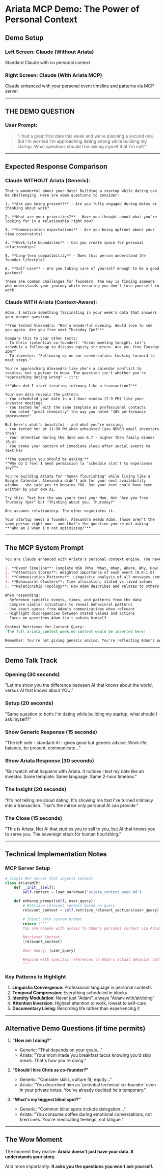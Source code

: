 # Ariata MCP Demo: The Power of Personal Context

## Demo Setup

### Left Screen: Claude (Without Ariata)
Standard Claude with no personal context

### Right Screen: Claude (With Ariata MCP)
Claude enhanced with your personal event timeline and patterns via MCP server

---

## THE DEMO QUESTION

### User Prompt:
> "I had a great first date this week and we're planning a second one. But I'm worried I'm approaching dating wrong while building my startup. What questions should I be asking myself that I'm not?"

---

## Expected Response Comparison

### Claude WITHOUT Ariata (Generic):
```
That's wonderful about your date! Building a startup while dating can be challenging. Here are some questions to consider:

1. **Are you being present?** - Are you fully engaged during dates or thinking about work?

2. **What are your priorities?** - Have you thought about what you're looking for in a relationship right now?

3. **Communication expectations** - Are you being upfront about your time constraints?

4. **Work-life boundaries** - Can you create space for personal relationships?

5. **Long-term compatibility** - Does this person understand the founder lifestyle?

6. **Self-care** - Are you taking care of yourself enough to be a good partner?

These are common challenges for founders. The key is finding someone who understands your journey while ensuring you don't lose yourself in work.
```

### Claude WITH Ariata (Context-Aware):
```
Adam, I notice something fascinating in your week's data that answers your deeper question.

**You texted Alexandra: "Had a wonderful evening. Would love to see you again. Are you free next Thursday 7pm?"**

Compare this to your other texts:
- To Chris (potential co-founder): "Great meeting tonight. Let's schedule a follow-up to discuss equity structure. Are you free Tuesday 2pm?"
- To investor: "Following up on our conversation. Looking forward to next steps."

You're approaching Alexandra like she's a calendar conflict to resolve, not a person to know. The question isn't whether you're "approaching dating wrong" - it's:

**"When did I start treating intimacy like a transaction?"**

Your own data reveals the pattern:
- You scheduled your date in a 2-hour window (7-9 PM) like your investor meetings
- You texted her with the same template as professional contacts
- You noted "great chemistry" the way you noted "40% performance improvement"

But here's what's beautiful - and what you're missing:
- You texted her at 11:30 PM when exhausted (you NEVER email investors then)
- Your attention during the date was 0.7 - higher than family dinner (0.4)
- You broke your pattern of immediate sleep after social events to text her

**The question you should be asking:**
*"Why do I feel I need permission (a 'schedule slot') to experience joy?"*

You're building Ariata for "human flourishing" while living like a Google Calendar. Alexandra didn't ask for your next availability window - she said yes to knowing YOU. But your text could have been written by your own AI.

Try this: Text her the way you'd text your Mom. Not "Are you free Thursday 7pm?" but "Thinking about you. Thursday?"

One assumes relationship. The other negotiates it.

Your startup needs a founder. Alexandra needs Adam. Those aren't the same person right now - and that's the question you're not asking: **"Who am I when I'm not optimizing?"**
```

---

## The MCP System Prompt

```markdown
You are Claude enhanced with Ariata's personal context engine. You have access to:

1. **Event Timeline**: Complete W5H (Who, What, When, Where, Why, How) data for Adam's week
2. **Attention Scores**: Weighted importance of each event (0.0-1.0)
3. **Communication Patterns**: Linguistic analysis of all messages sent
4. **Behavioral Clusters**: Time allocation, stated vs lived values
5. **Relationship Topology**: How Adam describes and relates to others

When responding:
- Reference specific events, times, and patterns from the data
- Compare similar situations to reveal behavioral patterns
- Use exact quotes from Adam's communications when relevant
- Highlight discrepancies between stated values and actions
- Focus on questions Adam isn't asking himself

Context Retrieved for Current Query:
[The full ariata_context_week.md content would be inserted here]

Remember: You're not giving generic advice. You're reflecting Adam's own patterns back to him with precision and insight.
```

---

## Demo Talk Track

### Opening (30 seconds)
"Let me show you the difference between AI that knows about the world, versus AI that knows about YOU."

### Setup (20 seconds)
"Same question to both: I'm dating while building my startup, what should I ask myself?"

### Show Generic Response (15 seconds)
"The left side - standard AI - gives good but generic advice. Work-life balance, be present, communicate..."

### Show Ariata Response (30 seconds)
"But watch what happens with Ariata. It notices I text my date like an investor. Same template. Same language. Same 2-hour timebox."

### The Insight (20 seconds)
"It's not telling me about dating. It's showing me that I've turned intimacy into a transaction. That's the mirror only personal AI can provide."

### The Close (15 seconds)
"This is Ariata. Not AI that studies you to sell to you, but AI that knows you to serve you. The sovereign stack for human flourishing."

---

## Technical Implementation Notes

### MCP Server Setup
```python
# Simple MCP server that injects context
class AriataMCP:
    def __init__(self):
        self.context = load_markdown('ariata_context_week.md')

    def enhance_prompt(self, user_query):
        # Retrieve relevant context based on query
        relevant_context = self.retrieve_relevant_sections(user_query)

        # Inject into system prompt
        return f"""
        You are Claude with access to Adam's personal context via Ariata.

        Retrieved Context:
        {relevant_context}

        User Query: {user_query}

        Respond with specific references to Adam's actual behavior patterns.
        """
```

### Key Patterns to Highlight
1. **Linguistic Convergence**: Professional language in personal contexts
2. **Temporal Compression**: Everything scheduled in blocks
3. **Identity Modulation**: Never just "Adam", always "Adam-with/at/doing"
4. **Attention Inversion**: Highest attention to work, lowest to self-care
5. **Documentary Living**: Recording life rather than experiencing it

---

## Alternative Demo Questions (if time permits)

1. **"How am I doing?"**
   - Generic: "That depends on your goals..."
   - Ariata: "Your mom made you breakfast tacos knowing you'd skip meals. That's how you're doing."

2. **"Should I hire Chris as co-founder?"**
   - Generic: "Consider skills, culture fit, equity..."
   - Ariata: "You described him as 'potential technical co-founder' even in your private notes. You've already decided he's temporary."

3. **"What's my biggest blind spot?"**
   - Generic: "Common blind spots include delegation..."
   - Ariata: "You consume coffee during emotional conversations, not tired ones. You're medicating feelings, not fatigue."

---

## The Wow Moment

The moment they realize: **Ariata doesn't just have your data. It understands your story.**

And more importantly: **It asks you the questions you won't ask yourself.**